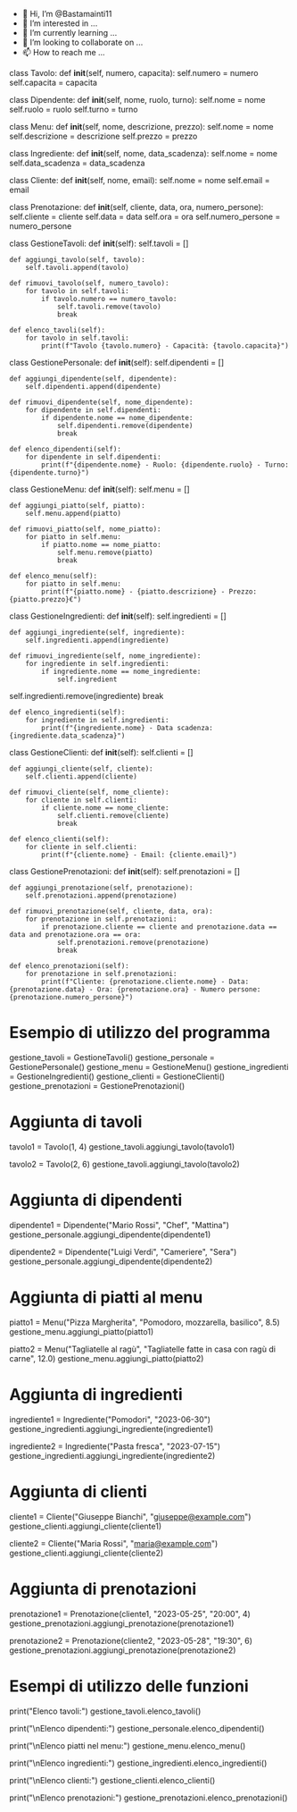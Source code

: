 - 👋 Hi, I’m @Bastamainti11
- 👀 I’m interested in ...
- 🌱 I’m currently learning ...
- 💞️ I’m looking to collaborate on ...
- 📫 How to reach me ...

<!---
Bastamainti11/Bastamainti11 is a ✨ special ✨ repository because its `README.md` (this file) appears on your GitHub profile.
You can click the Preview link to take a look at your changes.
--->
class Tavolo:
    def __init__(self, numero, capacita):
        self.numero = numero
        self.capacita = capacita

class Dipendente:
    def __init__(self, nome, ruolo, turno):
        self.nome = nome
        self.ruolo = ruolo
        self.turno = turno

class Menu:
    def __init__(self, nome, descrizione, prezzo):
        self.nome = nome
        self.descrizione = descrizione
        self.prezzo = prezzo

class Ingrediente:
    def __init__(self, nome, data_scadenza):
        self.nome = nome
        self.data_scadenza = data_scadenza

class Cliente:
    def __init__(self, nome, email):
        self.nome = nome
        self.email = email

class Prenotazione:
    def __init__(self, cliente, data, ora, numero_persone):
        self.cliente = cliente
        self.data = data
        self.ora = ora
        self.numero_persone = numero_persone

class GestioneTavoli:
    def __init__(self):
        self.tavoli = []

    def aggiungi_tavolo(self, tavolo):
        self.tavoli.append(tavolo)

    def rimuovi_tavolo(self, numero_tavolo):
        for tavolo in self.tavoli:
            if tavolo.numero == numero_tavolo:
                self.tavoli.remove(tavolo)
                break

    def elenco_tavoli(self):
        for tavolo in self.tavoli:
            print(f"Tavolo {tavolo.numero} - Capacità: {tavolo.capacita}")

class GestionePersonale:
    def __init__(self):
        self.dipendenti = []

    def aggiungi_dipendente(self, dipendente):
        self.dipendenti.append(dipendente)

    def rimuovi_dipendente(self, nome_dipendente):
        for dipendente in self.dipendenti:
            if dipendente.nome == nome_dipendente:
                self.dipendenti.remove(dipendente)
                break

    def elenco_dipendenti(self):
        for dipendente in self.dipendenti:
            print(f"{dipendente.nome} - Ruolo: {dipendente.ruolo} - Turno: {dipendente.turno}")

class GestioneMenu:
    def __init__(self):
        self.menu = []

    def aggiungi_piatto(self, piatto):
        self.menu.append(piatto)

    def rimuovi_piatto(self, nome_piatto):
        for piatto in self.menu:
            if piatto.nome == nome_piatto:
                self.menu.remove(piatto)
                break

    def elenco_menu(self):
        for piatto in self.menu:
            print(f"{piatto.nome} - {piatto.descrizione} - Prezzo: {piatto.prezzo}€")

class GestioneIngredienti:
    def __init__(self):
        self.ingredienti = []

    def aggiungi_ingrediente(self, ingrediente):
        self.ingredienti.append(ingrediente)

    def rimuovi_ingrediente(self, nome_ingrediente):
        for ingrediente in self.ingredienti:
            if ingrediente.nome == nome_ingrediente:
                self.ingredient
 self.ingredienti.remove(ingrediente)
                break

    def elenco_ingredienti(self):
        for ingrediente in self.ingredienti:
            print(f"{ingrediente.nome} - Data scadenza: {ingrediente.data_scadenza}")


class GestioneClienti:
    def __init__(self):
        self.clienti = []

    def aggiungi_cliente(self, cliente):
        self.clienti.append(cliente)

    def rimuovi_cliente(self, nome_cliente):
        for cliente in self.clienti:
            if cliente.nome == nome_cliente:
                self.clienti.remove(cliente)
                break

    def elenco_clienti(self):
        for cliente in self.clienti:
            print(f"{cliente.nome} - Email: {cliente.email}")


class GestionePrenotazioni:
    def __init__(self):
        self.prenotazioni = []

    def aggiungi_prenotazione(self, prenotazione):
        self.prenotazioni.append(prenotazione)

    def rimuovi_prenotazione(self, cliente, data, ora):
        for prenotazione in self.prenotazioni:
            if prenotazione.cliente == cliente and prenotazione.data == data and prenotazione.ora == ora:
                self.prenotazioni.remove(prenotazione)
                break

    def elenco_prenotazioni(self):
        for prenotazione in self.prenotazioni:
            print(f"Cliente: {prenotazione.cliente.nome} - Data: {prenotazione.data} - Ora: {prenotazione.ora} - Numero persone: {prenotazione.numero_persone}")


# Esempio di utilizzo del programma

gestione_tavoli = GestioneTavoli()
gestione_personale = GestionePersonale()
gestione_menu = GestioneMenu()
gestione_ingredienti = GestioneIngredienti()
gestione_clienti = GestioneClienti()
gestione_prenotazioni = GestionePrenotazioni()

# Aggiunta di tavoli
tavolo1 = Tavolo(1, 4)
gestione_tavoli.aggiungi_tavolo(tavolo1)

tavolo2 = Tavolo(2, 6)
gestione_tavoli.aggiungi_tavolo(tavolo2)

# Aggiunta di dipendenti
dipendente1 = Dipendente("Mario Rossi", "Chef", "Mattina")
gestione_personale.aggiungi_dipendente(dipendente1)

dipendente2 = Dipendente("Luigi Verdi", "Cameriere", "Sera")
gestione_personale.aggiungi_dipendente(dipendente2)

# Aggiunta di piatti al menu
piatto1 = Menu("Pizza Margherita", "Pomodoro, mozzarella, basilico", 8.5)
gestione_menu.aggiungi_piatto(piatto1)

piatto2 = Menu("Tagliatelle al ragù", "Tagliatelle fatte in casa con ragù di carne", 12.0)
gestione_menu.aggiungi_piatto(piatto2)

# Aggiunta di ingredienti
ingrediente1 = Ingrediente("Pomodori", "2023-06-30")
gestione_ingredienti.aggiungi_ingrediente(ingrediente1)

ingrediente2 = Ingrediente("Pasta fresca", "2023-07-15")
gestione_ingredienti.aggiungi_ingrediente(ingrediente2)

# Aggiunta di clienti
cliente1 = Cliente("Giuseppe Bianchi", "giuseppe@example.com")
gestione_clienti.aggiungi_cliente(cliente1)

cliente2 = Cliente("Maria Rossi", "maria@example.com")
gestione_clienti.aggiungi_cliente(cliente2)

# Aggiunta di prenotazioni
prenotazione1 = Prenotazione(cliente1, "2023-05-25", "20:00", 4)
gestione_prenotazioni.aggiungi_prenotazione(prenotazione1)

prenotazione2 = Prenotazione(cliente2, "2023-05-28", "19:30", 6)
gestione_prenotazioni.aggiungi_prenotazione(prenotazione2)

# Esempi di utilizzo delle funzioni
print("Elenco tavoli:")
gestione_tavoli.elenco_tavoli()

print("\nElenco dipendenti:")
gestione_personale.elenco_dipendenti()

print("\nElenco piatti nel menu:")
gestione_menu.elenco_menu()

print("\nElenco ingredienti:")
gestione_ingredienti.elenco_ingredienti()

print("\nElenco clienti:")
gestione_clienti.elenco_clienti()

print("\nElenco prenotazioni:")
gestione_prenotazioni.elenco_prenotazioni()
